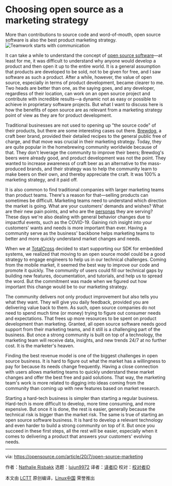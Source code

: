 [#]: collector: (lujun9972)
[#]: translator: ( )
[#]: reviewer: ( )
[#]: publisher: ( )
[#]: url: ( )
[#]: subject: (Choosing open source as a marketing strategy)
[#]: via: (https://opensource.com/article/20/7/open-source-marketing)
[#]: author: (Nathalie Risbakk https://opensource.com/users/risbakk)

Choosing open source as a marketing strategy
======
More than contributions to source code and word-of-mouth, open source
software is also the best product marketing strategy.
![Teamwork starts with communication][1]

It can take a while to understand the concept of [open source software][2]—at least for me, it was difficult to understand why anyone would develop a product and then open it up to the entire world. It is a general assumption that products are developed to be sold, not to be given for free, and I saw software as such a product. After a while, however, the value of open source, especially in terms of product development, became clearer to me. Two heads are better than one, as the saying goes, and any developer, regardless of their location, can work on an open source project and contribute with incredible results—a dynamic not as easy or possible to achieve in proprietary software projects. But what I want to discuss here is how the benefits of open source are as relevant from a marketing strategy point of view as they are for product development.

Traditional businesses are not used to opening up "the source code" of their products, but there are some interesting cases out there. [Brewdog][3], a craft beer brand, provided their detailed recipes to the general public free of charge, and that move was crucial in their marketing strategy. Today, they are quite popular in the homebrewing community worldwide because of that. They don't leverage the community to improve their beers; Brewdog's beers were already good, and product development was not the point. They wanted to increase awareness of craft beer as an alternative to the mass-produced brands, and their strategy was to help the community learn to make beers on their own, and thereby appreciate the craft. It was 100% a marketing strategy, and it paid off.

It is also common to find traditional companies with larger marketing teams than product teams. There's a reason for that—selling products can sometimes be difficult. Marketing teams need to understand which direction the market is going. What are your customers' demands and wishes? What are their new pain points, and who are the [personas][4] they are serving? These days we're also dealing with general behavior changes due to impactful events, such as the COVID-19. Gaining rich insight into your customers' wants and needs is more important than ever. Having a community serve as the business' backbone helps marketing teams to better and more quickly understand market changes and needs.

When we at [TotalCross][5] decided to start supporting our SDK for embedded systems, we realized that moving to an open source model could be a good strategy to engage engineers to help us in our technical challenges. Coming from the mobile market, it seemed the best way to improve our code and promote it quickly. The community of users could fill our technical gaps by building new features, documentation, and tutorials, and help us to spread the word. But the commitment was made when we figured out how important this change would be to our marketing strategy.

The community delivers not only product improvement but also tells you what they want. They will give you daily feedback, provided you are delivering value back to them. As such, open source companies do not need to spend much time (or money) trying to figure out consumer needs and expectations. That frees up more resources to be spent on product development than marketing. Granted, all open source software needs good support from their marketing teams, and it still is a challenging part of the business. But once a strong community is built on top of a technology, the marketing team will receive data, insights, and new trends 24/7 at no further cost. It is the marketer's heaven.

Finding the best revenue model is one of the biggest challenges in open source business. It is hard to figure out what the market has a willingness to pay for because its needs change frequently. Having a close connection with users allows marketing teams to quickly understand these market changes and offer the best free and paid solutions. That way, the marketing team's work is more related to digging into ideas coming from the community than coming up with new features based on market research.

Starting a hard-tech business is simpler than starting a regular business. Hard-tech is more difficult to develop, more time consuming, and more expensive. But once it is done, the rest is easier, generally because the technical risk is bigger than the market risk. The same is true of starting an open source software business. It is hard to develop a relevant technology and even harder to build a strong community on top of it. But once you succeed in these first steps, all the rest will be easier, especially when it comes to delivering a product that answers your customers' evolving needs.

--------------------------------------------------------------------------------

via: https://opensource.com/article/20/7/open-source-marketing

作者：[Nathalie Risbakk][a]
选题：[lujun9972][b]
译者：[译者ID](https://github.com/译者ID)
校对：[校对者ID](https://github.com/校对者ID)

本文由 [LCTT](https://github.com/LCTT/TranslateProject) 原创编译，[Linux中国](https://linux.cn/) 荣誉推出

[a]: https://opensource.com/users/risbakk
[b]: https://github.com/lujun9972
[1]: https://opensource.com/sites/default/files/styles/image-full-size/public/lead-images/laptop-stickers-team-happy_0.png?itok=G2-GcSPp (Teamwork starts with communication )
[2]: https://opensource.com/resources/what-open-source
[3]: https://www.brewdog.com/uk/
[4]: https://en.wikipedia.org/wiki/Persona_(user_experience)
[5]: https://totalcross.com/?utm_source=osdc&utm_medium=article&utm_campaign=open_source_as_a_mkt_strategy
